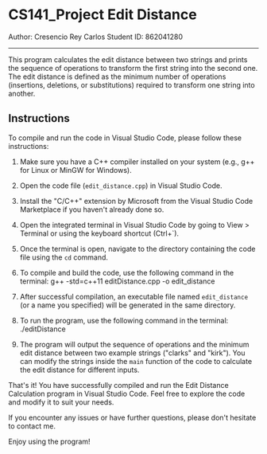 # CS141_Project Edit Distance


Author: Cresencio Rey Carlos
Student ID: 862041280

---

This program calculates the edit distance between two strings and prints the sequence of operations to transform the first string into the second one. The edit distance is defined as the minimum number of operations (insertions, deletions, or substitutions) required to transform one string into another.

## Instructions

To compile and run the code in Visual Studio Code, please follow these instructions:

1. Make sure you have a C++ compiler installed on your system (e.g., g++ for Linux or MinGW for Windows).

2. Open the code file (`edit_distance.cpp`) in Visual Studio Code.

3. Install the "C/C++" extension by Microsoft from the Visual Studio Code Marketplace if you haven't already done so.

4. Open the integrated terminal in Visual Studio Code by going to View > Terminal or using the keyboard shortcut (Ctrl+`).

5. Once the terminal is open, navigate to the directory containing the code file using the `cd` command.

6. To compile and build the code, use the following command in the terminal:
    g++ -std=c++11 editDistance.cpp -o edit_distance

7. After successful compilation, an executable file named `edit_distance` (or a name you specified) will be generated in the same directory.

8. To run the program, use the following command in the terminal:
    ./editDistance

9. The program will output the sequence of operations and the minimum edit distance between two example strings ("clarks" and "kirk"). You can modify the strings inside the `main` function of the code to calculate the edit distance for different inputs.

That's it! You have successfully compiled and run the Edit Distance Calculation program in Visual Studio Code. Feel free to explore the code and modify it to suit your needs.

If you encounter any issues or have further questions, please don't hesitate to contact me.

Enjoy using the program!





